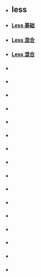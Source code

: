 
- ## less


          
      
   
  
- ####  [Less 基础](Less/less01.md)
- ####  [Less 混合](Less/less02.md)
- ####  [Less 混合](Less/less03.md)
- #### 
- #### 
- #### 
- #### 
- #### 
- #### 
- #### 
- #### 
- #### 
- #### 
- #### 
- #### 
- #### 
- #### 
- #### 
- #### 


